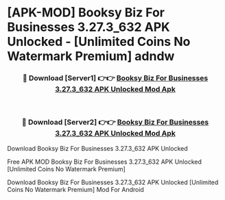 # [APK-MOD] Booksy Biz  For Businesses 3.27.3_632 APK Unlocked - [Unlimited Coins No Watermark Premium] adndw



<div align="center">
<h3>🔴 Download [Server1] 👉👉 <a href="https://momento.my/?title=Booksy_Biz__For_Businesses_3.27.3_632_APK_Unlocked">Booksy Biz  For Businesses 3.27.3_632 APK Unlocked Mod Apk</a></h3><br>

<h3>🔴 Download [Server2] 👉👉 <a href="https://momento.my/?title=Booksy_Biz__For_Businesses_3.27.3_632_APK_Unlocked">Booksy Biz  For Businesses 3.27.3_632 APK Unlocked Mod Apk</a></h3>
</div>



Download Booksy Biz  For Businesses 3.27.3_632 APK Unlocked 

Free APK MOD Booksy Biz  For Businesses 3.27.3_632 APK Unlocked [Unlimited Coins No Watermark Premium]

Download Booksy Biz  For Businesses 3.27.3_632 APK Unlocked [Unlimited Coins No Watermark Premium] Mod For Android
